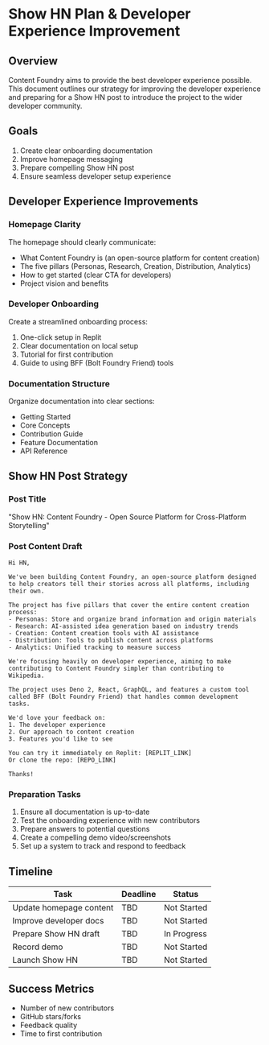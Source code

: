 # Show HN Plan & Developer Experience Improvement

## Overview

Content Foundry aims to provide the best developer experience possible. This
document outlines our strategy for improving the developer experience and
preparing for a Show HN post to introduce the project to the wider developer
community.

## Goals

1. Create clear onboarding documentation
2. Improve homepage messaging
3. Prepare compelling Show HN post
4. Ensure seamless developer setup experience

## Developer Experience Improvements

### Homepage Clarity

The homepage should clearly communicate:

- What Content Foundry is (an open-source platform for content creation)
- The five pillars (Personas, Research, Creation, Distribution, Analytics)
- How to get started (clear CTA for developers)
- Project vision and benefits

### Developer Onboarding

Create a streamlined onboarding process:

1. One-click setup in Replit
2. Clear documentation on local setup
3. Tutorial for first contribution
4. Guide to using BFF (Bolt Foundry Friend) tools

### Documentation Structure

Organize documentation into clear sections:

- Getting Started
- Core Concepts
- Contribution Guide
- Feature Documentation
- API Reference

## Show HN Post Strategy

### Post Title

"Show HN: Content Foundry - Open Source Platform for Cross-Platform
Storytelling"

### Post Content Draft

```
Hi HN,

We've been building Content Foundry, an open-source platform designed to help creators tell their stories across all platforms, including their own.

The project has five pillars that cover the entire content creation process:
- Personas: Store and organize brand information and origin materials
- Research: AI-assisted idea generation based on industry trends
- Creation: Content creation tools with AI assistance
- Distribution: Tools to publish content across platforms
- Analytics: Unified tracking to measure success

We're focusing heavily on developer experience, aiming to make contributing to Content Foundry simpler than contributing to Wikipedia.

The project uses Deno 2, React, GraphQL, and features a custom tool called BFF (Bolt Foundry Friend) that handles common development tasks.

We'd love your feedback on:
1. The developer experience
2. Our approach to content creation
3. Features you'd like to see

You can try it immediately on Replit: [REPLIT_LINK]
Or clone the repo: [REPO_LINK]

Thanks!
```

### Preparation Tasks

1. Ensure all documentation is up-to-date
2. Test the onboarding experience with new contributors
3. Prepare answers to potential questions
4. Create a compelling demo video/screenshots
5. Set up a system to track and respond to feedback

## Timeline

| Task                    | Deadline | Status      |
| ----------------------- | -------- | ----------- |
| Update homepage content | TBD      | Not Started |
| Improve developer docs  | TBD      | Not Started |
| Prepare Show HN draft   | TBD      | In Progress |
| Record demo             | TBD      | Not Started |
| Launch Show HN          | TBD      | Not Started |

## Success Metrics

- Number of new contributors
- GitHub stars/forks
- Feedback quality
- Time to first contribution
